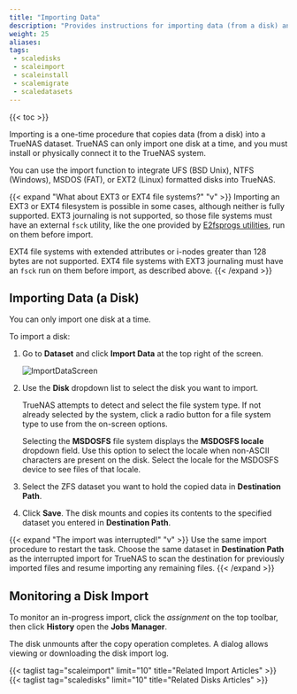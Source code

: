 ```yaml
---
title: "Importing Data"
description: "Provides instructions for importing data (from a disk) and monitoring the import progress."
weight: 25
aliases:
tags:
 - scaledisks
 - scaleimport
 - scaleinstall
 - scalemigrate
 - scaledatasets
---
```


{{< toc >}}


Importing is a one-time procedure that copies data (from a disk) into a TrueNAS dataset.
TrueNAS can only import one disk at a time, and you must install or physically connect it to the TrueNAS system.

You can use the import function to integrate UFS (BSD Unix), NTFS (Windows), MSDOS (FAT), or EXT2 (Linux) formatted disks into TrueNAS.

{{< expand "What about EXT3 or EXT4 file systems?" "v" >}}
Importing an EXT3 or EXT4 filesystem is possible in some cases, although neither is fully supported.
EXT3 journaling is not supported, so those file systems must have an external `fsck` utility, like the one provided by [E2fsprogs utilities](http://e2fsprogs.sourceforge.net/), run on them before import.

EXT4 file systems with extended attributes or i-nodes greater than 128 bytes are not supported.
EXT4 file systems with EXT3 journaling must have an `fsck` run on them before import, as described above.
{{< /expand >}}

## Importing Data (a Disk)

You can only import one disk at a time.

To import a disk: 

1. Go to **Dataset** and click **Import Data** at the top right of the screen. 

   ![ImportDataScreen](/images/SCALE/22.12/ImportDataScreen.png "Import Data Screen") 

2. Use the **Disk** dropdown list to select the disk you want to import.
   
   TrueNAS attempts to detect and select the file system type. 
   If not already selected by the system, click a radio button for a file system type to use from the on-screen options.

   Selecting the **MSDOSFS** file system displays the **MSDOSFS locale** dropdown field. 
   Use this option to select the locale when non-ASCII characters are present on the disk. 
   Select the locale for the MSDOSFS device to see files of that locale. 

3. Select the ZFS dataset you want to hold the copied data in **Destination Path**.

4. Click **Save**. The disk mounts and copies its contents to the specified dataset you entered in **Destination Path**.

{{< expand "The import was interrupted!" "v" >}}
Use the same import procedure to restart the task.
Choose the same dataset in **Destination Path** as the interrupted import for TrueNAS to scan the destination for previously imported files and resume importing any remaining files.
{{< /expand >}}

## Monitoring a Disk Import

To monitor an in-progress import, click the <i class="material-icons" aria-hidden="true" title="Task Manager">assignment</i> on the top toolbar, then click **History** open the **Jobs Manager**.

The disk unmounts after the copy operation completes.
A dialog allows viewing or downloading the disk import log.

{{< taglist tag="scaleimport" limit="10" title="Related Import Articles" >}}
{{< taglist tag="scaledisks" limit="10" title="Related Disks Articles" >}}